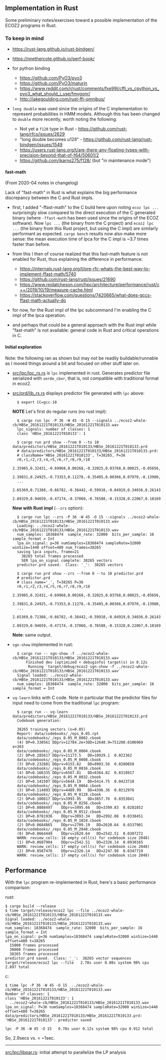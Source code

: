 ## Implementation in Rust

Some preliminary notes/exercises toward a possible
implementation of the ECOZ2 programs in Rust.

### To keep in mind

- https://rust-lang.github.io/rust-bindgen/

- https://nnethercote.github.io/perf-book/

- for python binding
    - https://github.com/PyO3/pyo3
    - https://github.com/PyO3/maturin
    - https://www.reddit.com/r/rust/comments/fxe99l/cffi_vs_cpython_vs_pyo3_what_should_i_use/fmvgonr/
    - http://jakegoulding.com/rust-ffi-omnibus/

- `long double` was used since the origins of the C implementation to represent
   probabilities in HMM models.
   Although this has been changed to `double` more recently, worth noting the
   following:

    - Not yet a `f128` type in Rust - https://github.com/rust-lang/rfcs/issues/2629
    - "long double becomes u128" - https://github.com/rust-lang/rust-bindgen/issues/1549
    - https://users.rust-lang.org/t/are-there-any-floating-types-with-precision-beyond-that-of-f64/50601/2
    - https://github.com/jkarns275/f128/ (but "in maintenance mode")

#### fast-math

(From 2020-04 notes in changelog)

Lack of "fast-math" in Rust is what explains the big performance discrepancy
between the C and Rust impls.

- first, I added "-ffast-math" to the C build here upon noting `ecoz lpc ...`
  surprisingly slow compared to the direct execution of the C generated binary
  (where `-ffast-math` has been used since the origins of the ECOZ software).
  Now `lpc ...` (the binary from the C project) and `ecoz2 lpc ...`
  (the binary from this Rust project, but using the C impl) are similarly
  performant as expected.
  `cargo bench` results now also make more sense: the mean execution time
  of lpca for the C impl is ~3.7 times faster than before.
   
- from this I then of course realized that this fast-math feature is not
  enabled for Rust, thus explaining the difference in performance: 
    - https://internals.rust-lang.org/t/pre-rfc-whats-the-best-way-to-implement-ffast-math/5740
    - https://github.com/rust-lang/rust/issues/21690
    - https://www.reidatcheson.com/hpc/architecture/performance/rust/c++/2019/10/19/measure-cache.html
    - https://stackoverflow.com/questions/7420665/what-does-gccs-ffast-math-actually-do

- for now, for the Rust impl of the lpc subcommand I'm enabling the C impl of the lpca operation.
  
- and perhaps that could be a general approach with the Rust impl while "fast-math" is not available:
  general code in Rust and critical operations in C.
 

#### Initial exploration

Note: the following ran as shown but may not be readily buildable/runnable
as I moved things around a bit and focused on other stuff later on. 

- [src/lpc/lpc_rs.rs](src/lpc/lpc_rs.rs) is `lpc` implemented in rust.
   Generates predictor file serialized with
  `serde_cbor`, that is, not compatible with traditional format in ecoz2.
  
- [src/prd/lib_rs.rs](src/prd/lib_rs.rs)
  displays predictor file generated with `lpc` above:

        $ export CC=gcc-10
        
    **NOTE** Let's first do regular runs (no rust impl):
    
        $ cargo run lpc -P 36 -W 45 -O 15 --signals ../ecoz2-whale-cb/HBSe_20161221T010133/HBSe_20161221T010133.wav
        lpc_signals: number of classes: 1
        class 'HBSe_20161221T010133': 1
        
        $ cargo run prd show --from 0 --to 10 data/predictors/HBSe_20161221T010133/HBSe_20161221T010133.prd
        # data/predictors/HBSe_20161221T010133/HBSe_20161221T010133.prd:
        # className='HBSe_20161221T010133', T=38265, P=36
        r0,r1,r2,r3,r4,r5,r6,r7,r8,r9,r10
        2.35985,0.32431,-0.69968,0.00268,-0.32025,0.03768,0.00825,-0.05656,-0.00750,-0.17555,0.03140
        2.39831,0.24925,-0.73353,0.11278,-0.35405,0.00366,0.07970,-0.13980,-0.00649,-0.03235,0.04081
        ...
        2.65369,0.71388,-0.66782,-0.36442,-0.59910,-0.04919,0.34036,0.26143,-0.00044,-0.13380,-0.01206
        2.89329,0.94659,-0.47174,-0.37060,-0.76588,-0.15328,0.22067,0.18169,0.02488,-0.25885,-0.23922
        
    **Now with Rust impl** (`--zrs` option):
    
        $ cargo run lpc --zrs -P 36 -W 45 -O 15 --signals ../ecoz2-whale-cb/HBSe_20161221T010133/HBSe_20161221T010133.wav
        Loading: ../ecoz2-whale-cb/HBSe_20161221T010133/HBSe_20161221T010133.wav
        num_samples: 18368474  sample_rate: 32000  bits_per_sample: 16  sample_format = Int
        lpa_on_signal: p=36 numSamples=18368474 sampleRate=32000 winSize=1440 offset=480 num_frames=38265
        saving lpca inputs, frame=21
          38265 total frames processed
          SER lpa_on_signal complete: 38265 vectors
        predictor.prd saved.  Class: '_':  38265 vectors
        
        $ cargo run prd show --zrs --from 0 --to 10 predictor.prd
        # predictor.prd
        # class_name='_', T=38265 P=36
        r0,r1,r2,r3,r4,r5,r6,r7,r8,r9,r10
        2.35985,0.32431,-0.69968,0.00268,-0.32025,0.03768,0.00825,-0.05656,-0.00750,-0.17555,0.03140
        2.39831,0.24925,-0.73353,0.11278,-0.35405,0.00366,0.07970,-0.13980,-0.00649,-0.03235,0.04081
        ...
        2.65369,0.71388,-0.66782,-0.36442,-0.59910,-0.04919,0.34036,0.26143,-0.00044,-0.13380,-0.01206
        2.89329,0.94659,-0.47174,-0.37060,-0.76588,-0.15328,0.22067,0.18169,0.02488,-0.25885,-0.23922

    **Note**: same output.


- `sgn-show` implemented in rust:

        $ cargo run -- sgn-show -f ../ecoz2-whale-cb/HBSe_20161221T010133/HBSe_20161221T010133.wav
            Finished dev [optimized + debuginfo] target(s) in 0.12s
             Running `target/debug/ecoz2 sgn-show -f ../ecoz2-whale-cb/HBSe_20161221T010133/HBSe_20161221T010133.wav`
        Signal loaded: ../ecoz2-whale-cb/HBSe_20161221T010133/HBSe_20161221T010133.wav
        num_samples: 18368474  sample_rate: 32000  bits_per_sample: 16  sample_format = Int
    
- `vq-learn` links with C code. Note in particular that the predictor files
  for input need to come from the traditional `lpc` program:
  
        $ cargo run -- vq-learn data/predictors/HBSe_20161221T010133/HBSe_20161221T010133.prd 
        Codebook generation:
        
        38265 training vectors (ε=0.05)
        Report: data/codebooks/_/eps_0.05.rpt
        data/codebooks/_/eps_0.05_M_0002.cbook
        (4)	DP=0.330561	DDprv=12784.2e+3DD=12648.9=751200.0106969      e+303
        data/codebooks/_/eps_0.05_M_0004.cbook
        (2)	DP=0.285617	DDprv=11173.5	DD=10929.1	0.022362
        data/codebooks/_/eps_0.05_M_0008.cbook
        (3)	DP=0.232681	DDprv=9153.62	DD=8903.56	0.0280858
        data/codebooks/_/eps_0.05_M_0016.cbook
        (4)	DP=0.166335	DDprv=6567.81	DD=6364.82	0.0318917
        data/codebooks/_/eps_0.05_M_0032.cbook
        (2)	DP=0.141507	DDprv=5644.19	DD=5414.75	0.0423718
        data/codebooks/_/eps_0.05_M_0064.cbook
        (3)	DP=0.114893	DDprv=4489.99	DD=4396.36	0.0212976
        data/codebooks/_/eps_0.05_M_0128.cbook
        (2)	DP=0.100817	DDprv=3993.95	DD=3857.76	0.0353041
        data/codebooks/_/eps_0.05_M_0256.cbook
        (2)	DP=0.0888497	DDprv=3495.66	DD=3399.83	0.0281852
        data/codebooks/_/eps_0.05_M_0512.cbook
        (2)	DP=0.0781936	DDprv=3093.34	DD=2992.08	0.0338451
        data/codebooks/_/eps_0.05_M_1024.cbook
        (2)	DP=0.0684865	DDprv=2709.19	DD=2620.64	0.0337901
        data/codebooks/_/eps_0.05_M_2048.cbook
        (0)	DP=0.0664449	DDprv=2620.64	DD=2542.51	0.0307272
        WARN: review_cells: 18 empty cell(s) for codebook size 2048)
        (1)	DP=0.0607904	DDprv=2542.51	DD=2326.14	0.0930165
        WARN: review_cells: 17 empty cell(s) for codebook size 2048)
        (2)	DP=0.0587476	DDprv=2326.14	DD=2247.98	0.0347719
        WARN: review_cells: 17 empty cell(s) for codebook size 2048)
    
## Performance    

With the `lpc` program re-implemented in Rust, here's a basic performance comparison: 

rust:

    $ cargo build --release
    $ time target/release/ecoz2 lpc --file ../ecoz2-whale-cb/HBSe_20161221T010133/HBSe_20161221T010133.wav
    Signal loaded: ../ecoz2-whale-cb/HBSe_20161221T010133/HBSe_20161221T010133.wav
    num_samples: 18368474  sample_rate: 32000  bits_per_sample: 16  sample_format = Int
    lpa_on_signal: p=36 numSamples=18368474 sampleRate=32000 winSize=1440 offset=480 t=38265
      15000 frames processed
      30000 frames processed
      38265 frames processed
    predictor.prd saved.  Class: '_':  38265 vector sequences
    target/release/ecoz2 lpc --file   2.78s user 0.08s system 98% cpu 2.897 total

c:
    
    $ time lpc -P 36 -W 45 -O 15  ../ecoz2-whale-cb/HBSe_20161221T010133/HBSe_20161221T010133.wav
    Number of classes: 1
    class 'HBSe_20161221T010133': 1
      ../ecoz2-whale-cb/HBSe_20161221T010133/HBSe_20161221T010133.wav
    lpa_on_signal: P=36 numSamples=18368474 sampleRate=32000 winSize=1440 offset=480 T=38265
    data/predictors/HBSe_20161221T010133/HBSe_20161221T010133.prd: 'HBSe_20161221T010133': predictor saved
    
    lpc -P 36 -W 45 -O 15   0.78s user 0.12s system 98% cpu 0.912 total
    
So, 2.9secs vs. < ~1sec.

----
[src/lpc/libpar.rs](src/lpc/libpar.rs): initial attempt to parallelize the LP analysis 
